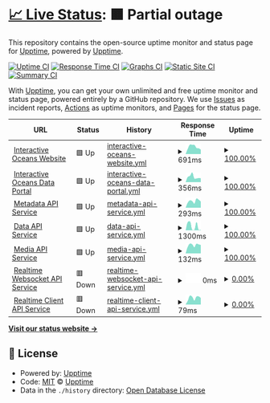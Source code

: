 # [📈 Live Status](https://upptime.github.io/upptime): <!--live status--> **🟧 Partial outage**

This repository contains the open-source uptime monitor and status page for [Upptime](https://upptime.js.org), powered by [Upptime](https://github.com/upptime/upptime).

[![Uptime CI](https://github.com/koj-co/upptime/workflows/Uptime%20CI/badge.svg)](https://github.com/koj-co/upptime/actions?query=workflow%3A%22Uptime+CI%22)
[![Response Time CI](https://github.com/koj-co/upptime/workflows/Response%20Time%20CI/badge.svg)](https://github.com/koj-co/upptime/actions?query=workflow%3A%22Response+Time+CI%22)
[![Graphs CI](https://github.com/koj-co/upptime/workflows/Graphs%20CI/badge.svg)](https://github.com/koj-co/upptime/actions?query=workflow%3A%22Graphs+CI%22)
[![Static Site CI](https://github.com/koj-co/upptime/workflows/Static%20Site%20CI/badge.svg)](https://github.com/koj-co/upptime/actions?query=workflow%3A%22Static+Site+CI%22)
[![Summary CI](https://github.com/koj-co/upptime/workflows/Summary%20CI/badge.svg)](https://github.com/koj-co/upptime/actions?query=workflow%3A%22Summary+CI%22)

With [Upptime](https://upptime.js.org), you can get your own unlimited and free uptime monitor and status page, powered entirely by a GitHub repository. We use [Issues](https://github.com/upptime/upptime/issues) as incident reports, [Actions](https://github.com/cormorack/service-status/actions) as uptime monitors, and [Pages](https://upptime.github.io/upptime) for the status page.

<!--start: status pages-->
<!-- This summary is generated by Upptime (https://github.com/upptime/upptime) -->
<!-- Do not edit this manually, your changes will be overwritten -->
<!-- prettier-ignore -->
| URL | Status | History | Response Time | Uptime |
| --- | ------ | ------- | ------------- | ------ |
| <img alt="" src="https://icons.duckduckgo.com/ip3/interactiveoceans.washington.edu.ico" height="13"> [Interactive Oceans Website](https://interactiveoceans.washington.edu) | 🟩 Up | [interactive-oceans-website.yml](https://github.com/cormorack/service-status/commits/HEAD/history/interactive-oceans-website.yml) | <details><summary><img alt="Response time graph" src="./graphs/interactive-oceans-website/response-time-week.png" height="20"> 691ms</summary><br><a href="https://cormorack.github.io/service-status/history/interactive-oceans-website"><img alt="Response time 599" src="https://img.shields.io/endpoint?url=https%3A%2F%2Fraw.githubusercontent.com%2Fcormorack%2Fservice-status%2FHEAD%2Fapi%2Finteractive-oceans-website%2Fresponse-time.json"></a><br><a href="https://cormorack.github.io/service-status/history/interactive-oceans-website"><img alt="24-hour response time 425" src="https://img.shields.io/endpoint?url=https%3A%2F%2Fraw.githubusercontent.com%2Fcormorack%2Fservice-status%2FHEAD%2Fapi%2Finteractive-oceans-website%2Fresponse-time-day.json"></a><br><a href="https://cormorack.github.io/service-status/history/interactive-oceans-website"><img alt="7-day response time 691" src="https://img.shields.io/endpoint?url=https%3A%2F%2Fraw.githubusercontent.com%2Fcormorack%2Fservice-status%2FHEAD%2Fapi%2Finteractive-oceans-website%2Fresponse-time-week.json"></a><br><a href="https://cormorack.github.io/service-status/history/interactive-oceans-website"><img alt="30-day response time 604" src="https://img.shields.io/endpoint?url=https%3A%2F%2Fraw.githubusercontent.com%2Fcormorack%2Fservice-status%2FHEAD%2Fapi%2Finteractive-oceans-website%2Fresponse-time-month.json"></a><br><a href="https://cormorack.github.io/service-status/history/interactive-oceans-website"><img alt="1-year response time 600" src="https://img.shields.io/endpoint?url=https%3A%2F%2Fraw.githubusercontent.com%2Fcormorack%2Fservice-status%2FHEAD%2Fapi%2Finteractive-oceans-website%2Fresponse-time-year.json"></a></details> | <details><summary><a href="https://cormorack.github.io/service-status/history/interactive-oceans-website">100.00%</a></summary><a href="https://cormorack.github.io/service-status/history/interactive-oceans-website"><img alt="All-time uptime 99.91%" src="https://img.shields.io/endpoint?url=https%3A%2F%2Fraw.githubusercontent.com%2Fcormorack%2Fservice-status%2FHEAD%2Fapi%2Finteractive-oceans-website%2Fuptime.json"></a><br><a href="https://cormorack.github.io/service-status/history/interactive-oceans-website"><img alt="24-hour uptime 100.00%" src="https://img.shields.io/endpoint?url=https%3A%2F%2Fraw.githubusercontent.com%2Fcormorack%2Fservice-status%2FHEAD%2Fapi%2Finteractive-oceans-website%2Fuptime-day.json"></a><br><a href="https://cormorack.github.io/service-status/history/interactive-oceans-website"><img alt="7-day uptime 100.00%" src="https://img.shields.io/endpoint?url=https%3A%2F%2Fraw.githubusercontent.com%2Fcormorack%2Fservice-status%2FHEAD%2Fapi%2Finteractive-oceans-website%2Fuptime-week.json"></a><br><a href="https://cormorack.github.io/service-status/history/interactive-oceans-website"><img alt="30-day uptime 100.00%" src="https://img.shields.io/endpoint?url=https%3A%2F%2Fraw.githubusercontent.com%2Fcormorack%2Fservice-status%2FHEAD%2Fapi%2Finteractive-oceans-website%2Fuptime-month.json"></a><br><a href="https://cormorack.github.io/service-status/history/interactive-oceans-website"><img alt="1-year uptime 100.00%" src="https://img.shields.io/endpoint?url=https%3A%2F%2Fraw.githubusercontent.com%2Fcormorack%2Fservice-status%2FHEAD%2Fapi%2Finteractive-oceans-website%2Fuptime-year.json"></a></details>
| <img alt="" src="https://icons.duckduckgo.com/ip3/app.interactiveoceans.washington.edu.ico" height="13"> [Interactive Oceans Data Portal](https://app.interactiveoceans.washington.edu) | 🟩 Up | [interactive-oceans-data-portal.yml](https://github.com/cormorack/service-status/commits/HEAD/history/interactive-oceans-data-portal.yml) | <details><summary><img alt="Response time graph" src="./graphs/interactive-oceans-data-portal/response-time-week.png" height="20"> 356ms</summary><br><a href="https://cormorack.github.io/service-status/history/interactive-oceans-data-portal"><img alt="Response time 289" src="https://img.shields.io/endpoint?url=https%3A%2F%2Fraw.githubusercontent.com%2Fcormorack%2Fservice-status%2FHEAD%2Fapi%2Finteractive-oceans-data-portal%2Fresponse-time.json"></a><br><a href="https://cormorack.github.io/service-status/history/interactive-oceans-data-portal"><img alt="24-hour response time 265" src="https://img.shields.io/endpoint?url=https%3A%2F%2Fraw.githubusercontent.com%2Fcormorack%2Fservice-status%2FHEAD%2Fapi%2Finteractive-oceans-data-portal%2Fresponse-time-day.json"></a><br><a href="https://cormorack.github.io/service-status/history/interactive-oceans-data-portal"><img alt="7-day response time 356" src="https://img.shields.io/endpoint?url=https%3A%2F%2Fraw.githubusercontent.com%2Fcormorack%2Fservice-status%2FHEAD%2Fapi%2Finteractive-oceans-data-portal%2Fresponse-time-week.json"></a><br><a href="https://cormorack.github.io/service-status/history/interactive-oceans-data-portal"><img alt="30-day response time 343" src="https://img.shields.io/endpoint?url=https%3A%2F%2Fraw.githubusercontent.com%2Fcormorack%2Fservice-status%2FHEAD%2Fapi%2Finteractive-oceans-data-portal%2Fresponse-time-month.json"></a><br><a href="https://cormorack.github.io/service-status/history/interactive-oceans-data-portal"><img alt="1-year response time 303" src="https://img.shields.io/endpoint?url=https%3A%2F%2Fraw.githubusercontent.com%2Fcormorack%2Fservice-status%2FHEAD%2Fapi%2Finteractive-oceans-data-portal%2Fresponse-time-year.json"></a></details> | <details><summary><a href="https://cormorack.github.io/service-status/history/interactive-oceans-data-portal">100.00%</a></summary><a href="https://cormorack.github.io/service-status/history/interactive-oceans-data-portal"><img alt="All-time uptime 100.00%" src="https://img.shields.io/endpoint?url=https%3A%2F%2Fraw.githubusercontent.com%2Fcormorack%2Fservice-status%2FHEAD%2Fapi%2Finteractive-oceans-data-portal%2Fuptime.json"></a><br><a href="https://cormorack.github.io/service-status/history/interactive-oceans-data-portal"><img alt="24-hour uptime 100.00%" src="https://img.shields.io/endpoint?url=https%3A%2F%2Fraw.githubusercontent.com%2Fcormorack%2Fservice-status%2FHEAD%2Fapi%2Finteractive-oceans-data-portal%2Fuptime-day.json"></a><br><a href="https://cormorack.github.io/service-status/history/interactive-oceans-data-portal"><img alt="7-day uptime 100.00%" src="https://img.shields.io/endpoint?url=https%3A%2F%2Fraw.githubusercontent.com%2Fcormorack%2Fservice-status%2FHEAD%2Fapi%2Finteractive-oceans-data-portal%2Fuptime-week.json"></a><br><a href="https://cormorack.github.io/service-status/history/interactive-oceans-data-portal"><img alt="30-day uptime 100.00%" src="https://img.shields.io/endpoint?url=https%3A%2F%2Fraw.githubusercontent.com%2Fcormorack%2Fservice-status%2FHEAD%2Fapi%2Finteractive-oceans-data-portal%2Fuptime-month.json"></a><br><a href="https://cormorack.github.io/service-status/history/interactive-oceans-data-portal"><img alt="1-year uptime 100.00%" src="https://img.shields.io/endpoint?url=https%3A%2F%2Fraw.githubusercontent.com%2Fcormorack%2Fservice-status%2FHEAD%2Fapi%2Finteractive-oceans-data-portal%2Fuptime-year.json"></a></details>
| <img alt="" src="https://icons.duckduckgo.com/ip3/api.ooica.net.ico" height="13"> [Metadata API Service](https://api.ooica.net/metadata/status) | 🟩 Up | [metadata-api-service.yml](https://github.com/cormorack/service-status/commits/HEAD/history/metadata-api-service.yml) | <details><summary><img alt="Response time graph" src="./graphs/metadata-api-service/response-time-week.png" height="20"> 293ms</summary><br><a href="https://cormorack.github.io/service-status/history/metadata-api-service"><img alt="Response time 428" src="https://img.shields.io/endpoint?url=https%3A%2F%2Fraw.githubusercontent.com%2Fcormorack%2Fservice-status%2FHEAD%2Fapi%2Fmetadata-api-service%2Fresponse-time.json"></a><br><a href="https://cormorack.github.io/service-status/history/metadata-api-service"><img alt="24-hour response time 270" src="https://img.shields.io/endpoint?url=https%3A%2F%2Fraw.githubusercontent.com%2Fcormorack%2Fservice-status%2FHEAD%2Fapi%2Fmetadata-api-service%2Fresponse-time-day.json"></a><br><a href="https://cormorack.github.io/service-status/history/metadata-api-service"><img alt="7-day response time 293" src="https://img.shields.io/endpoint?url=https%3A%2F%2Fraw.githubusercontent.com%2Fcormorack%2Fservice-status%2FHEAD%2Fapi%2Fmetadata-api-service%2Fresponse-time-week.json"></a><br><a href="https://cormorack.github.io/service-status/history/metadata-api-service"><img alt="30-day response time 314" src="https://img.shields.io/endpoint?url=https%3A%2F%2Fraw.githubusercontent.com%2Fcormorack%2Fservice-status%2FHEAD%2Fapi%2Fmetadata-api-service%2Fresponse-time-month.json"></a><br><a href="https://cormorack.github.io/service-status/history/metadata-api-service"><img alt="1-year response time 424" src="https://img.shields.io/endpoint?url=https%3A%2F%2Fraw.githubusercontent.com%2Fcormorack%2Fservice-status%2FHEAD%2Fapi%2Fmetadata-api-service%2Fresponse-time-year.json"></a></details> | <details><summary><a href="https://cormorack.github.io/service-status/history/metadata-api-service">100.00%</a></summary><a href="https://cormorack.github.io/service-status/history/metadata-api-service"><img alt="All-time uptime 92.96%" src="https://img.shields.io/endpoint?url=https%3A%2F%2Fraw.githubusercontent.com%2Fcormorack%2Fservice-status%2FHEAD%2Fapi%2Fmetadata-api-service%2Fuptime.json"></a><br><a href="https://cormorack.github.io/service-status/history/metadata-api-service"><img alt="24-hour uptime 100.00%" src="https://img.shields.io/endpoint?url=https%3A%2F%2Fraw.githubusercontent.com%2Fcormorack%2Fservice-status%2FHEAD%2Fapi%2Fmetadata-api-service%2Fuptime-day.json"></a><br><a href="https://cormorack.github.io/service-status/history/metadata-api-service"><img alt="7-day uptime 100.00%" src="https://img.shields.io/endpoint?url=https%3A%2F%2Fraw.githubusercontent.com%2Fcormorack%2Fservice-status%2FHEAD%2Fapi%2Fmetadata-api-service%2Fuptime-week.json"></a><br><a href="https://cormorack.github.io/service-status/history/metadata-api-service"><img alt="30-day uptime 100.00%" src="https://img.shields.io/endpoint?url=https%3A%2F%2Fraw.githubusercontent.com%2Fcormorack%2Fservice-status%2FHEAD%2Fapi%2Fmetadata-api-service%2Fuptime-month.json"></a><br><a href="https://cormorack.github.io/service-status/history/metadata-api-service"><img alt="1-year uptime 73.60%" src="https://img.shields.io/endpoint?url=https%3A%2F%2Fraw.githubusercontent.com%2Fcormorack%2Fservice-status%2FHEAD%2Fapi%2Fmetadata-api-service%2Fuptime-year.json"></a></details>
| <img alt="" src="https://icons.duckduckgo.com/ip3/api.ooica.net.ico" height="13"> [Data API Service](https://api.ooica.net/data/status) | 🟩 Up | [data-api-service.yml](https://github.com/cormorack/service-status/commits/HEAD/history/data-api-service.yml) | <details><summary><img alt="Response time graph" src="./graphs/data-api-service/response-time-week.png" height="20"> 1300ms</summary><br><a href="https://cormorack.github.io/service-status/history/data-api-service"><img alt="Response time 2229" src="https://img.shields.io/endpoint?url=https%3A%2F%2Fraw.githubusercontent.com%2Fcormorack%2Fservice-status%2FHEAD%2Fapi%2Fdata-api-service%2Fresponse-time.json"></a><br><a href="https://cormorack.github.io/service-status/history/data-api-service"><img alt="24-hour response time 113" src="https://img.shields.io/endpoint?url=https%3A%2F%2Fraw.githubusercontent.com%2Fcormorack%2Fservice-status%2FHEAD%2Fapi%2Fdata-api-service%2Fresponse-time-day.json"></a><br><a href="https://cormorack.github.io/service-status/history/data-api-service"><img alt="7-day response time 1300" src="https://img.shields.io/endpoint?url=https%3A%2F%2Fraw.githubusercontent.com%2Fcormorack%2Fservice-status%2FHEAD%2Fapi%2Fdata-api-service%2Fresponse-time-week.json"></a><br><a href="https://cormorack.github.io/service-status/history/data-api-service"><img alt="30-day response time 2419" src="https://img.shields.io/endpoint?url=https%3A%2F%2Fraw.githubusercontent.com%2Fcormorack%2Fservice-status%2FHEAD%2Fapi%2Fdata-api-service%2Fresponse-time-month.json"></a><br><a href="https://cormorack.github.io/service-status/history/data-api-service"><img alt="1-year response time 2097" src="https://img.shields.io/endpoint?url=https%3A%2F%2Fraw.githubusercontent.com%2Fcormorack%2Fservice-status%2FHEAD%2Fapi%2Fdata-api-service%2Fresponse-time-year.json"></a></details> | <details><summary><a href="https://cormorack.github.io/service-status/history/data-api-service">100.00%</a></summary><a href="https://cormorack.github.io/service-status/history/data-api-service"><img alt="All-time uptime 93.67%" src="https://img.shields.io/endpoint?url=https%3A%2F%2Fraw.githubusercontent.com%2Fcormorack%2Fservice-status%2FHEAD%2Fapi%2Fdata-api-service%2Fuptime.json"></a><br><a href="https://cormorack.github.io/service-status/history/data-api-service"><img alt="24-hour uptime 100.00%" src="https://img.shields.io/endpoint?url=https%3A%2F%2Fraw.githubusercontent.com%2Fcormorack%2Fservice-status%2FHEAD%2Fapi%2Fdata-api-service%2Fuptime-day.json"></a><br><a href="https://cormorack.github.io/service-status/history/data-api-service"><img alt="7-day uptime 100.00%" src="https://img.shields.io/endpoint?url=https%3A%2F%2Fraw.githubusercontent.com%2Fcormorack%2Fservice-status%2FHEAD%2Fapi%2Fdata-api-service%2Fuptime-week.json"></a><br><a href="https://cormorack.github.io/service-status/history/data-api-service"><img alt="30-day uptime 100.00%" src="https://img.shields.io/endpoint?url=https%3A%2F%2Fraw.githubusercontent.com%2Fcormorack%2Fservice-status%2FHEAD%2Fapi%2Fdata-api-service%2Fuptime-month.json"></a><br><a href="https://cormorack.github.io/service-status/history/data-api-service"><img alt="1-year uptime 100.00%" src="https://img.shields.io/endpoint?url=https%3A%2F%2Fraw.githubusercontent.com%2Fcormorack%2Fservice-status%2FHEAD%2Fapi%2Fdata-api-service%2Fuptime-year.json"></a></details>
| <img alt="" src="https://icons.duckduckgo.com/ip3/api.ooica.net.ico" height="13"> [Media API Service](https://api.ooica.net/media/) | 🟩 Up | [media-api-service.yml](https://github.com/cormorack/service-status/commits/HEAD/history/media-api-service.yml) | <details><summary><img alt="Response time graph" src="./graphs/media-api-service/response-time-week.png" height="20"> 132ms</summary><br><a href="https://cormorack.github.io/service-status/history/media-api-service"><img alt="Response time 263" src="https://img.shields.io/endpoint?url=https%3A%2F%2Fraw.githubusercontent.com%2Fcormorack%2Fservice-status%2FHEAD%2Fapi%2Fmedia-api-service%2Fresponse-time.json"></a><br><a href="https://cormorack.github.io/service-status/history/media-api-service"><img alt="24-hour response time 132" src="https://img.shields.io/endpoint?url=https%3A%2F%2Fraw.githubusercontent.com%2Fcormorack%2Fservice-status%2FHEAD%2Fapi%2Fmedia-api-service%2Fresponse-time-day.json"></a><br><a href="https://cormorack.github.io/service-status/history/media-api-service"><img alt="7-day response time 132" src="https://img.shields.io/endpoint?url=https%3A%2F%2Fraw.githubusercontent.com%2Fcormorack%2Fservice-status%2FHEAD%2Fapi%2Fmedia-api-service%2Fresponse-time-week.json"></a><br><a href="https://cormorack.github.io/service-status/history/media-api-service"><img alt="30-day response time 140" src="https://img.shields.io/endpoint?url=https%3A%2F%2Fraw.githubusercontent.com%2Fcormorack%2Fservice-status%2FHEAD%2Fapi%2Fmedia-api-service%2Fresponse-time-month.json"></a><br><a href="https://cormorack.github.io/service-status/history/media-api-service"><img alt="1-year response time 252" src="https://img.shields.io/endpoint?url=https%3A%2F%2Fraw.githubusercontent.com%2Fcormorack%2Fservice-status%2FHEAD%2Fapi%2Fmedia-api-service%2Fresponse-time-year.json"></a></details> | <details><summary><a href="https://cormorack.github.io/service-status/history/media-api-service">100.00%</a></summary><a href="https://cormorack.github.io/service-status/history/media-api-service"><img alt="All-time uptime 90.10%" src="https://img.shields.io/endpoint?url=https%3A%2F%2Fraw.githubusercontent.com%2Fcormorack%2Fservice-status%2FHEAD%2Fapi%2Fmedia-api-service%2Fuptime.json"></a><br><a href="https://cormorack.github.io/service-status/history/media-api-service"><img alt="24-hour uptime 100.00%" src="https://img.shields.io/endpoint?url=https%3A%2F%2Fraw.githubusercontent.com%2Fcormorack%2Fservice-status%2FHEAD%2Fapi%2Fmedia-api-service%2Fuptime-day.json"></a><br><a href="https://cormorack.github.io/service-status/history/media-api-service"><img alt="7-day uptime 100.00%" src="https://img.shields.io/endpoint?url=https%3A%2F%2Fraw.githubusercontent.com%2Fcormorack%2Fservice-status%2FHEAD%2Fapi%2Fmedia-api-service%2Fuptime-week.json"></a><br><a href="https://cormorack.github.io/service-status/history/media-api-service"><img alt="30-day uptime 100.00%" src="https://img.shields.io/endpoint?url=https%3A%2F%2Fraw.githubusercontent.com%2Fcormorack%2Fservice-status%2FHEAD%2Fapi%2Fmedia-api-service%2Fuptime-month.json"></a><br><a href="https://cormorack.github.io/service-status/history/media-api-service"><img alt="1-year uptime 73.45%" src="https://img.shields.io/endpoint?url=https%3A%2F%2Fraw.githubusercontent.com%2Fcormorack%2Fservice-status%2FHEAD%2Fapi%2Fmedia-api-service%2Fuptime-year.json"></a></details>
| <img alt="" src="https://icons.duckduckgo.com/ip3/apiws.ooica.net.ico" height="13"> [Realtime Websocket API Service](https://apiws.ooica.net/realtime/healthz) | 🟥 Down | [realtime-websocket-api-service.yml](https://github.com/cormorack/service-status/commits/HEAD/history/realtime-websocket-api-service.yml) | <details><summary><img alt="Response time graph" src="./graphs/realtime-websocket-api-service/response-time-week.png" height="20"> 0ms</summary><br><a href="https://cormorack.github.io/service-status/history/realtime-websocket-api-service"><img alt="Response time 278" src="https://img.shields.io/endpoint?url=https%3A%2F%2Fraw.githubusercontent.com%2Fcormorack%2Fservice-status%2FHEAD%2Fapi%2Frealtime-websocket-api-service%2Fresponse-time.json"></a><br><a href="https://cormorack.github.io/service-status/history/realtime-websocket-api-service"><img alt="24-hour response time 0" src="https://img.shields.io/endpoint?url=https%3A%2F%2Fraw.githubusercontent.com%2Fcormorack%2Fservice-status%2FHEAD%2Fapi%2Frealtime-websocket-api-service%2Fresponse-time-day.json"></a><br><a href="https://cormorack.github.io/service-status/history/realtime-websocket-api-service"><img alt="7-day response time 0" src="https://img.shields.io/endpoint?url=https%3A%2F%2Fraw.githubusercontent.com%2Fcormorack%2Fservice-status%2FHEAD%2Fapi%2Frealtime-websocket-api-service%2Fresponse-time-week.json"></a><br><a href="https://cormorack.github.io/service-status/history/realtime-websocket-api-service"><img alt="30-day response time 0" src="https://img.shields.io/endpoint?url=https%3A%2F%2Fraw.githubusercontent.com%2Fcormorack%2Fservice-status%2FHEAD%2Fapi%2Frealtime-websocket-api-service%2Fresponse-time-month.json"></a><br><a href="https://cormorack.github.io/service-status/history/realtime-websocket-api-service"><img alt="1-year response time 289" src="https://img.shields.io/endpoint?url=https%3A%2F%2Fraw.githubusercontent.com%2Fcormorack%2Fservice-status%2FHEAD%2Fapi%2Frealtime-websocket-api-service%2Fresponse-time-year.json"></a></details> | <details><summary><a href="https://cormorack.github.io/service-status/history/realtime-websocket-api-service">0.00%</a></summary><a href="https://cormorack.github.io/service-status/history/realtime-websocket-api-service"><img alt="All-time uptime 42.61%" src="https://img.shields.io/endpoint?url=https%3A%2F%2Fraw.githubusercontent.com%2Fcormorack%2Fservice-status%2FHEAD%2Fapi%2Frealtime-websocket-api-service%2Fuptime.json"></a><br><a href="https://cormorack.github.io/service-status/history/realtime-websocket-api-service"><img alt="24-hour uptime 0.00%" src="https://img.shields.io/endpoint?url=https%3A%2F%2Fraw.githubusercontent.com%2Fcormorack%2Fservice-status%2FHEAD%2Fapi%2Frealtime-websocket-api-service%2Fuptime-day.json"></a><br><a href="https://cormorack.github.io/service-status/history/realtime-websocket-api-service"><img alt="7-day uptime 0.00%" src="https://img.shields.io/endpoint?url=https%3A%2F%2Fraw.githubusercontent.com%2Fcormorack%2Fservice-status%2FHEAD%2Fapi%2Frealtime-websocket-api-service%2Fuptime-week.json"></a><br><a href="https://cormorack.github.io/service-status/history/realtime-websocket-api-service"><img alt="30-day uptime 1.38%" src="https://img.shields.io/endpoint?url=https%3A%2F%2Fraw.githubusercontent.com%2Fcormorack%2Fservice-status%2FHEAD%2Fapi%2Frealtime-websocket-api-service%2Fuptime-month.json"></a><br><a href="https://cormorack.github.io/service-status/history/realtime-websocket-api-service"><img alt="1-year uptime 28.62%" src="https://img.shields.io/endpoint?url=https%3A%2F%2Fraw.githubusercontent.com%2Fcormorack%2Fservice-status%2FHEAD%2Fapi%2Frealtime-websocket-api-service%2Fuptime-year.json"></a></details>
| <img alt="" src="https://icons.duckduckgo.com/ip3/api.ooica.net.ico" height="13"> [Realtime Client API Service](https://api.ooica.net/feed/status) | 🟥 Down | [realtime-client-api-service.yml](https://github.com/cormorack/service-status/commits/HEAD/history/realtime-client-api-service.yml) | <details><summary><img alt="Response time graph" src="./graphs/realtime-client-api-service/response-time-week.png" height="20"> 79ms</summary><br><a href="https://cormorack.github.io/service-status/history/realtime-client-api-service"><img alt="Response time 209" src="https://img.shields.io/endpoint?url=https%3A%2F%2Fraw.githubusercontent.com%2Fcormorack%2Fservice-status%2FHEAD%2Fapi%2Frealtime-client-api-service%2Fresponse-time.json"></a><br><a href="https://cormorack.github.io/service-status/history/realtime-client-api-service"><img alt="24-hour response time 77" src="https://img.shields.io/endpoint?url=https%3A%2F%2Fraw.githubusercontent.com%2Fcormorack%2Fservice-status%2FHEAD%2Fapi%2Frealtime-client-api-service%2Fresponse-time-day.json"></a><br><a href="https://cormorack.github.io/service-status/history/realtime-client-api-service"><img alt="7-day response time 79" src="https://img.shields.io/endpoint?url=https%3A%2F%2Fraw.githubusercontent.com%2Fcormorack%2Fservice-status%2FHEAD%2Fapi%2Frealtime-client-api-service%2Fresponse-time-week.json"></a><br><a href="https://cormorack.github.io/service-status/history/realtime-client-api-service"><img alt="30-day response time 78" src="https://img.shields.io/endpoint?url=https%3A%2F%2Fraw.githubusercontent.com%2Fcormorack%2Fservice-status%2FHEAD%2Fapi%2Frealtime-client-api-service%2Fresponse-time-month.json"></a><br><a href="https://cormorack.github.io/service-status/history/realtime-client-api-service"><img alt="1-year response time 201" src="https://img.shields.io/endpoint?url=https%3A%2F%2Fraw.githubusercontent.com%2Fcormorack%2Fservice-status%2FHEAD%2Fapi%2Frealtime-client-api-service%2Fresponse-time-year.json"></a></details> | <details><summary><a href="https://cormorack.github.io/service-status/history/realtime-client-api-service">0.00%</a></summary><a href="https://cormorack.github.io/service-status/history/realtime-client-api-service"><img alt="All-time uptime 72.67%" src="https://img.shields.io/endpoint?url=https%3A%2F%2Fraw.githubusercontent.com%2Fcormorack%2Fservice-status%2FHEAD%2Fapi%2Frealtime-client-api-service%2Fuptime.json"></a><br><a href="https://cormorack.github.io/service-status/history/realtime-client-api-service"><img alt="24-hour uptime 0.00%" src="https://img.shields.io/endpoint?url=https%3A%2F%2Fraw.githubusercontent.com%2Fcormorack%2Fservice-status%2FHEAD%2Fapi%2Frealtime-client-api-service%2Fuptime-day.json"></a><br><a href="https://cormorack.github.io/service-status/history/realtime-client-api-service"><img alt="7-day uptime 0.00%" src="https://img.shields.io/endpoint?url=https%3A%2F%2Fraw.githubusercontent.com%2Fcormorack%2Fservice-status%2FHEAD%2Fapi%2Frealtime-client-api-service%2Fuptime-week.json"></a><br><a href="https://cormorack.github.io/service-status/history/realtime-client-api-service"><img alt="30-day uptime 1.38%" src="https://img.shields.io/endpoint?url=https%3A%2F%2Fraw.githubusercontent.com%2Fcormorack%2Fservice-status%2FHEAD%2Fapi%2Frealtime-client-api-service%2Fuptime-month.json"></a><br><a href="https://cormorack.github.io/service-status/history/realtime-client-api-service"><img alt="1-year uptime 28.62%" src="https://img.shields.io/endpoint?url=https%3A%2F%2Fraw.githubusercontent.com%2Fcormorack%2Fservice-status%2FHEAD%2Fapi%2Frealtime-client-api-service%2Fuptime-year.json"></a></details>

<!--end: status pages-->

[**Visit our status website →**](https://upptime.github.io/upptime)

## 📄 License

- Powered by: [Upptime](https://github.com/upptime/upptime)
- Code: [MIT](./LICENSE) © [Upptime](https://upptime.js.org)
- Data in the `./history` directory: [Open Database License](https://opendatacommons.org/licenses/odbl/1-0/)
